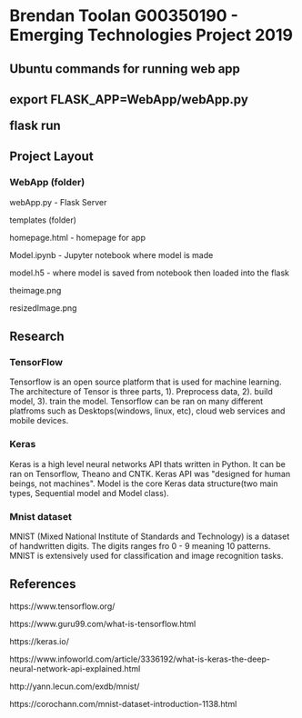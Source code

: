 <h1> Brendan Toolan G00350190 - Emerging Technologies Project 2019 </h1>

<h2>Ubuntu commands for running web app<h2>
<p>export FLASK_APP=WebApp/webApp.py</p>
<p>flask run</p>

<h2>Project Layout</h2>
<h3>WebApp (folder)</h3>
<p>webApp.py - Flask Server</p>
<p>templates (folder)</p>
<p>homepage.html - homepage for app</p>
<p>Model.ipynb - Jupyter notebook where model is made</p>
<p>model.h5 - where model is saved from notebook then loaded into the flask</p>
<p>theimage.png</p>
<p>resizedImage.png</p>

<h2>Research</h2>
<h3>TensorFlow</h3>
<p>Tensorflow is an open source platform that is used for machine learning. The architecture of Tensor is three parts, 1). Preprocess data, 2). build model, 3). train the model. Tensorflow can be ran on many different platfroms such as Desktops(windows, linux, etc), cloud web services and mobile devices.</p>
    
<h3>Keras</h3>
<p>Keras is a high level neural networks API thats written in Python. It can be ran on Tensorflow, Theano and CNTK. Keras API was "designed for human beings, not machines". Model is the core Keras data structure(two main types, Sequential model and Model class).</p>

<h3>Mnist dataset</h3>
<p>MNIST (Mixed National Institute of Standards and Technology) is a dataset of handwritten digits. The digits ranges fro 0 - 9 meaning 10 patterns. MNIST is extensively used for classification and image recognition tasks.</p>


<h2>References</h2>
<p>https://www.tensorflow.org/</p>
<p>https://www.guru99.com/what-is-tensorflow.html
<p>https://keras.io/
<p>https://www.infoworld.com/article/3336192/what-is-keras-the-deep-neural-network-api-explained.html
<p>http://yann.lecun.com/exdb/mnist/
<p>https://corochann.com/mnist-dataset-introduction-1138.html
